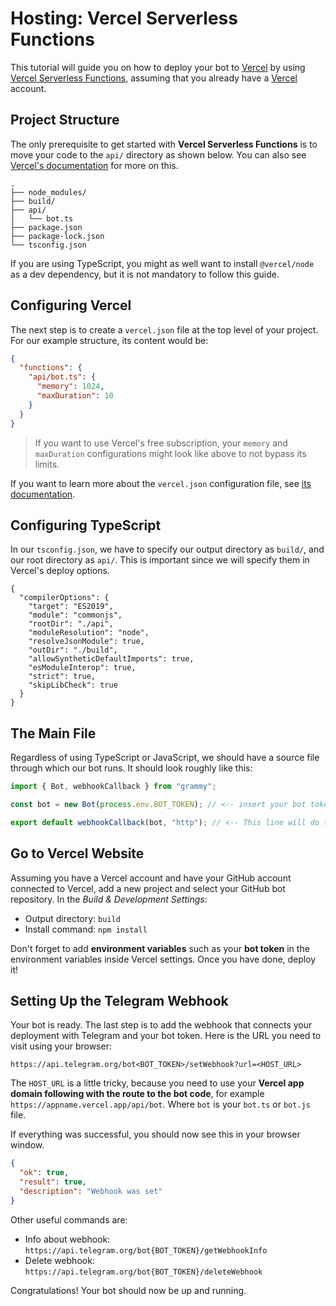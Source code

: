 # Hosting: Vercel Serverless Functions

This tutorial will guide you on how to deploy your bot to [Vercel](https://vercel.com/) by using [Vercel Serverless Functions](https://vercel.com/docs/concepts/functions/serverless-functions), assuming that you already have a [Vercel](https://vercel.com) account.

## Project Structure

The only prerequisite to get started with **Vercel Serverless Functions** is to move your code to the `api/` directory as shown below.
You can also see [Vercel's documentation](https://vercel.com/docs/concepts/functions/serverless-functions#deploying-serverless-functions) for more on this.

```asciiart:no-line-numbers
.
├── node_modules/
├── build/
├── api/
│   └── bot.ts
├── package.json
├── package-lock.json
└── tsconfig.json
```

If you are using TypeScript, you might as well want to install `@vercel/node` as a dev dependency, but it is not mandatory to follow this guide.

## Configuring Vercel

The next step is to create a `vercel.json` file at the top level of your project.
For our example structure, its content would be:

```json
{
  "functions": {
    "api/bot.ts": {
      "memory": 1024,
      "maxDuration": 10
    }
  }
}
```

> If you want to use Vercel's free subscription, your `memory` and `maxDuration` configurations might look like above to not bypass its limits.

If you want to learn more about the `vercel.json` configuration file, see [its documentation](https://vercel.com/docs/project-configuration).

## Configuring TypeScript

In our `tsconfig.json`, we have to specify our output directory as `build/`, and our root directory as `api/`.
This is important since we will specify them in Vercel's deploy options.

```json{5,8}
{
  "compilerOptions": {
    "target": "ES2019",
    "module": "commonjs",
    "rootDir": "./api",
    "moduleResolution": "node",
    "resolveJsonModule": true,
    "outDir": "./build",
    "allowSyntheticDefaultImports": true,
    "esModuleInterop": true,
    "strict": true,
    "skipLibCheck": true
  }
}
```

## The Main File

Regardless of using TypeScript or JavaScript, we should have a source file through which our bot runs.
It should look roughly like this:

```ts
import { Bot, webhookCallback } from "grammy";

const bot = new Bot(process.env.BOT_TOKEN); // <-- insert your bot token from environment variable

export default webhookCallback(bot, "http"); // <-- This line will do the trick!
```

## Go to Vercel Website

Assuming you have a Vercel account and have your GitHub account connected to Vercel, add a new project and select your GitHub bot repository.
In the _Build & Development Settings_:

- Output directory: `build`
- Install command: `npm install`

Don't forget to add **environment variables** such as your **bot token** in the environment variables inside Vercel settings. Once you have done, deploy it!

## Setting Up the Telegram Webhook

Your bot is ready.
The last step is to add the webhook that connects your deployment with Telegram and your bot token.
Here is the URL you need to visit using your browser:

```md:no-line-numbers
https://api.telegram.org/bot<BOT_TOKEN>/setWebhook?url=<HOST_URL>
```

The `HOST_URL` is a little tricky, because you need to use your **Vercel app domain following with the route to the bot code**, for example `https://appname.vercel.app/api/bot`.
Where `bot` is your `bot.ts` or `bot.js` file.

If everything was successful, you should now see this in your browser window.

```json
{
  "ok": true,
  "result": true,
  "description": "Webhook was set"
}
```

Other useful commands are:

- Info about webhook: `https://api.telegram.org/bot{BOT_TOKEN}/getWebhookInfo`
- Delete webhook: `https://api.telegram.org/bot{BOT_TOKEN}/deleteWebhook`

Congratulations!
Your bot should now be up and running.
